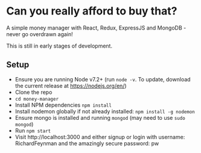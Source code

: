 # Can you really afford to buy that?
A simple money manager with React, Redux, ExpressJS and MongoDB - never go overdrawn again!

This is still in early stages of development.

## Setup
- Ensure you are running Node v7.2+ (run `node -v`. To update, download the current release at https://nodejs.org/en/)
- Clone the repo
- `cd money-manager`
- Install NPM dependencies `npm install`
- Install nodemon globally if not already installed: `npm install -g nodemon`
- Ensure mongo is installed and running `mongod` (may need to use `sudo mongod`)
- Run `npm start`
- Visit http://localhost:3000 and either signup or login with username: RichardFeynman and the amazingly secure password: pw



